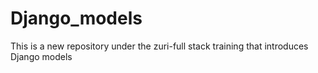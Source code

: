 # Django_models
This is a new repository under the zuri-full stack training that introduces Django models
